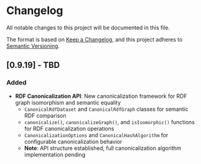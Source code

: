 # Changelog

All notable changes to this project will be documented in this file.

The format is based on [Keep a Changelog](https://keepachangelog.com/en/1.0.0/),
and this project adheres to [Semantic Versioning](https://semver.org/spec/v2.0.0.html).

## [0.9.19] - TBD

### Added

- **RDF Canonicalization API**: New canonicalization framework for RDF graph isomorphism and semantic equality
  - `CanonicalRdfDataset` and `CanonicalRdfGraph` classes for semantic RDF comparison
  - `canonicalize()`, `canonicalizeGraph()`, and `isIsomorphic()` functions for RDF canonicalization operations
  - `CanonicalizationOptions` and `CanonicalHashAlgorithm` for configurable canonicalization behavior
  - **Note**: API structure established, full canonicalization algorithm implementation pending
